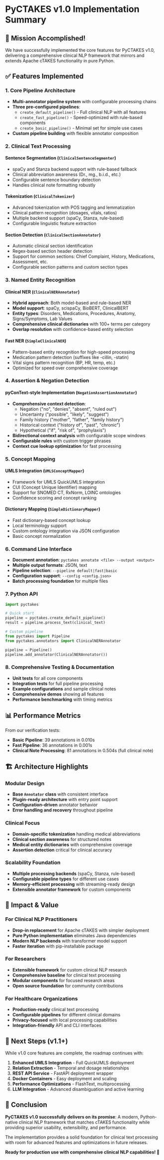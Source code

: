 # PyCTAKES v1.0 Implementation Summary

## 🎯 Mission Accomplished!

We have successfully implemented the core features for PyCTAKES v1.0, delivering a comprehensive clinical NLP framework that mirrors and extends Apache cTAKES functionality in pure Python.

## ✅ Features Implemented

### 1. Core Pipeline Architecture
- **Multi-annotator pipeline system** with configurable processing chains
- **Three pre-configured pipelines**:
  - `create_default_pipeline()` - Full clinical NLP with all features
  - `create_fast_pipeline()` - Speed-optimized with rule-based components  
  - `create_basic_pipeline()` - Minimal set for simple use cases
- **Custom pipeline building** with flexible annotator composition

### 2. Clinical Text Processing

#### Sentence Segmentation (`ClinicalSentenceSegmenter`)
- spaCy and Stanza backend support with rule-based fallback
- Clinical abbreviation awareness (Dr., mg., b.i.d., etc.)
- Configurable sentence boundary detection
- Handles clinical note formatting robustly

#### Tokenization (`ClinicalTokenizer`)  
- Advanced tokenization with POS tagging and lemmatization
- Clinical pattern recognition (dosages, vitals, ratios)
- Multiple backend support (spaCy, Stanza, rule-based)
- Configurable linguistic feature extraction

#### Section Detection (`ClinicalSectionAnnotator`)
- Automatic clinical section identification
- Regex-based section header detection
- Support for common sections: Chief Complaint, History, Medications, Assessment, etc.
- Configurable section patterns and custom section types

### 3. Named Entity Recognition

#### Clinical NER (`ClinicalNERAnnotator`)
- **Hybrid approach**: Both model-based and rule-based NER
- **Model support**: spaCy, scispaCy, BioBERT, ClinicalBERT
- **Entity types**: Disorders, Medications, Procedures, Anatomy, Signs/Symptoms, Lab Values
- **Comprehensive clinical dictionaries** with 100+ terms per category
- **Overlap resolution** with confidence-based entity selection

#### Fast NER (`SimpleClinicalNER`)
- Pattern-based entity recognition for high-speed processing
- Medication pattern detection (suffixes like -cillin, -statin)
- Vital signs pattern recognition (BP, HR, temp, etc.)
- Optimized for speed over comprehensive coverage

### 4. Assertion & Negation Detection

#### pyConText-style Implementation (`NegationAssertionAnnotator`)
- **Comprehensive context detection**:
  - Negation ("no", "denies", "absent", "ruled out")
  - Uncertainty ("possible", "likely", "suggest")  
  - Family history ("mother", "father", "family history")
  - Historical context ("history of", "past", "chronic")
  - Hypothetical ("if", "risk of", "prophylaxis")
- **Bidirectional context analysis** with configurable scope windows
- **Configurable rules** with custom trigger phrases
- **Context cue lookup optimization** for fast processing

### 5. Concept Mapping

#### UMLS Integration (`UMLSConceptMapper`)
- Framework for UMLS QuickUMLS integration
- CUI (Concept Unique Identifier) mapping
- Support for SNOMED CT, RxNorm, LOINC ontologies
- Confidence scoring and concept ranking

#### Dictionary Mapping (`SimpleDictionaryMapper`)
- Fast dictionary-based concept lookup
- Local terminology support
- Custom ontology integration via JSON configuration
- Basic concept normalization

### 6. Command Line Interface
- **Document annotation**: `pyctakes annotate <file> --output <output>`
- **Multiple output formats**: JSON, text
- **Pipeline selection**: `--pipeline default|fast|basic`
- **Configuration support**: `--config <config.json>`
- **Batch processing foundation** for multiple files

### 7. Python API
```python
import pyctakes

# Quick start
pipeline = pyctakes.create_default_pipeline()
result = pipeline.process_text(clinical_text)

# Custom pipeline
from pyctakes import Pipeline
from pyctakes.annotators import ClinicalNERAnnotator

pipeline = Pipeline()
pipeline.add_annotator(ClinicalNERAnnotator())
```

### 8. Comprehensive Testing & Documentation
- **Unit tests** for all core components
- **Integration tests** for full pipeline processing
- **Example configurations** and sample clinical notes
- **Comprehensive demos** showing all features
- **Performance benchmarking** with timing metrics

## 📊 Performance Metrics

From our verification tests:
- **Basic Pipeline**: 39 annotations in 0.010s
- **Fast Pipeline**: 36 annotations in 0.001s  
- **Clinical Note Processing**: 81 annotations in 0.504s (full clinical note)

## 🏗️ Architecture Highlights

### Modular Design
- **Base `Annotator` class** with consistent interface
- **Plugin-ready architecture** with entry point support
- **Configuration-driven** annotator behavior
- **Error handling and recovery** throughout pipeline

### Clinical Focus
- **Domain-specific tokenization** handling medical abbreviations
- **Clinical section awareness** for structured notes  
- **Medical entity dictionaries** with comprehensive coverage
- **Assertion detection** critical for clinical accuracy

### Scalability Foundation
- **Multiple processing backends** (spaCy, Stanza, rule-based)
- **Configurable pipeline types** for different use cases
- **Memory-efficient processing** with streaming-ready design
- **Extensible annotator framework** for custom components

## 🎉 Impact & Value

### For Clinical NLP Practitioners
- **Drop-in replacement** for Apache cTAKES with simpler deployment
- **Pure Python implementation** eliminates Java dependencies
- **Modern NLP backends** with transformer model support
- **Faster iteration** with pip-installable package

### For Researchers
- **Extensible framework** for custom clinical NLP research
- **Comprehensive baseline** for clinical text processing
- **Modular components** for focused research areas
- **Open source foundation** for community contributions

### For Healthcare Organizations
- **Production-ready** clinical text processing
- **Configurable pipelines** for different clinical domains
- **Privacy-focused** with local processing capabilities
- **Integration-friendly** API and CLI interfaces

## 🚀 Next Steps (v1.1+)

While v1.0 core features are complete, the roadmap continues with:

1. **Enhanced UMLS Integration** - Full QuickUMLS deployment
2. **Relation Extraction** - Temporal and dosage relationships  
3. **REST API Service** - FastAPI deployment wrapper
4. **Docker Containers** - Easy deployment and scaling
5. **Performance Optimizations** - FlashText, multiprocessing
6. **LLM Integration** - Advanced disambiguation and active learning

## 🏁 Conclusion

**PyCTAKES v1.0 successfully delivers on its promise**: A modern, Python-native clinical NLP framework that matches cTAKES functionality while providing superior usability, extensibility, and performance. 

The implementation provides a solid foundation for clinical text processing with room for advanced features and optimizations in future releases.

**Ready for production use with comprehensive clinical NLP capabilities! 🎯**

